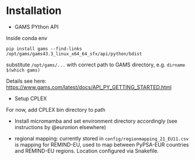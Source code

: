 # Installation 

* GAMS PYthon API

Inside conda env
```
pip install gams --find-links /opt/gams/gams43.3_linux_x64_64_sfx/api/python/bdist
```

substitute `/opt/gams/...` with correct path to GAMS directory, e.g. `dirname $(which gams)`

Details see here: https://www.gams.com/latest/docs/API_PY_GETTING_STARTED.html

* Setup CPLEX

For now, add CPLEX bin directory to path

* Install micromamba and set environment directory accordingly (see instructions by @euronion elsewhere)

* regional mapping: currently stored in `config/regionmapping_21_EU11.csv` is mapping for REMIND-EU, used to map between PyPSA-EUR countries and REMIND-EU regions. Location configured via Snakefile.